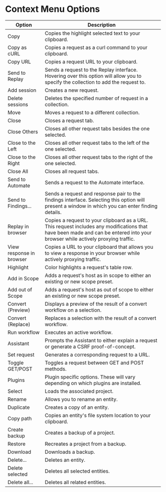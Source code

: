 # Context Menu Options

| Option | Description |
|--------|-------------|
| Copy   | Copies the highlight selected text to your clipboard. |
| Copy as cURL | Copies a request as a curl command to your clipboard. |
| Copy URL | Copies a request URL to your clipboard. |
| Send to Replay | Sends a request to the Replay interface. Hovering over this option will allow you to specify the collection to add the request to. |
| Add session | Creates a new request. |
| Delete sessions | Deletes the specified number of request in a collection. |
| Move | Moves a request to a different collection. |
| Close | Closes a request tab. |
| Close Others | Closes all other request tabs besides the one selected. |
| Close to the Left | Closes all other request tabs to the left of the one selected. |
| Close to the Right | Closes all other request tabs to the right of the one selected. |
| Close All | Closes all request tabs. |
| Send to Automate | Sends a request to the Automate interface. |
| Send to Findings... | Sends a request and response pair to the findings interface. Selecting this option will present a window in which you can enter finding details. |
| Replay in browser | Copies a request to your clipboard as a URL. This request includes any modifications that have been made and can be entered into your browser while actively proxying traffic. |
| View response in browser | Copies a URL to your clipboard that allows you to view a response in your browser while actively proxying traffic. |
| Highlight | Color highlights a request's table row. |
| Add in Scope | Adds a request's host as in scope to either an existing or new scope preset. |
| Add out of Scope | Adds a request's host as out of scope to either an existing or new scope preset. |
| Convert (Preview) | Displays a preview of the result of a convert workflow on a selection. |
| Convert (Replace) | Replaces a selection with the result of a convert workflow. |
| Run workflow | Executes an active workflow. |
| Assistant | Prompts the Assistant to either explain a request or generate a CSRF proof-of-concept. |
| Set request | Generates a corresponding request to a URL. |
| Toggle GET/POST | Toggles a request between GET and POST methods. |
| Plugins | Plugin specific options. These will vary depending on which plugins are installed. |
| Select | Loads the associated project. |
| Rename | Allows you to rename an entity. |
| Duplicate | Creates a copy of an entity. |
| Copy path | Copies an entity's file system location to your clipboard. |
| Create backup | Creates a backup of a project. |
| Restore | Recreates a project from a backup. |
| Download | Downloads a backup. |
| Delete... | Deletes an entity. |
| Delete selected | Deletes all selected entities. |
| Delete all... | Deletes all related entities. |

